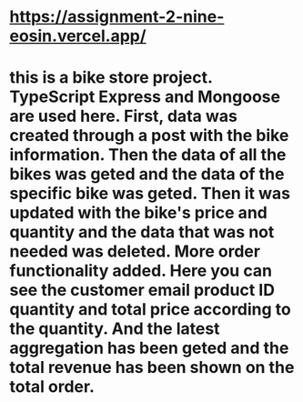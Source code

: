 # https://assignment-2-nine-eosin.vercel.app/

# this is a bike store project. TypeScript Express and Mongoose are used here. First, data was created through a post with the bike information. Then the data of all the bikes was geted and the data of the specific bike was geted. Then it was updated with the bike's price and quantity and the data that was not needed was deleted. More order functionality added. Here you can see the customer email product ID quantity and total price according to the quantity. And the latest aggregation has been geted and the total revenue has been shown on the total order.